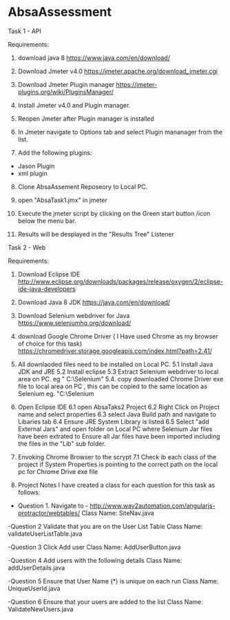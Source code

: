 # AbsaAssessment

Task 1 - API

Requirements:

1. download java 8
https://www.java.com/en/download/

2. Download Jmeter v4.0
https://jmeter.apache.org/download_jmeter.cgi

3. Download Jmeter Plugin manager
https://jmeter-plugins.org/wiki/PluginsManager/

4. Install Jmeter v4.0 and Plugin manager.

5. Reopen Jmeter after Plugin manager is installed

6. In Jmeter navigate to Options tab and select Plugin mananager from the list.

7. Add the following plugins:
 - Jason Plugin
 - xml plugin
 
 8. Clone AbsaAssement Reposeory to Local PC.
 
 9. open "AbsaTask1.jmx" in jmeter
 
 10. Execute the jmeter script by clicking on the Green start button /icon below the menu bar.
 
 11. Results will be desplayed in the "Results Tree" Listener
 
 
 Task 2 - Web
 
 Requirements:
 
 1. Download Eclipse IDE
 http://www.eclipse.org/downloads/packages/release/oxygen/2/eclipse-ide-java-developers
 
 2. Download Java 8 JDK 
 https://java.com/en/download/
 
 3. Download Selenium webdriver for Java
 https://www.seleniumhq.org/download/
 
 4. download Google Chrome Driver ( I Have used Chrome as my browser of choice for this task)
 https://chromedriver.storage.googleapis.com/index.html?path=2.41/
 
 5. All downlaoded files need to be installed on Local PC.
 5.1 Install Java JDK and JRE
 5.2 Install eclipse
 5.3 Extract Selenium webdriver to local area on PC. eg " C:\Selenium"
 5.4. copy downloaded Chrome Driver exe file to local area on PC , this can be copied to the same location as Selenium eg. "C:\Selenium
 
 6. Open Eclipse IDE
 6.1 open AbsaTaks2 Project
 6.2 Right Click on Project name  and select properties
 6.3 select Java Build path and navigate to Libaries tab
 6.4 Ensure JRE System Library is listed
 6.5 Select "add External Jars" and open folder on Local PC where Selenium Jar files have been extrated to Ensure all Jar files have     been imported including the files in the "Lib" sub folder.
 
 7. Envoking Chrome Browser to the scrypt
 7.1 Check ib each class of the project if System Properties is pointing to the correct path on the local pc for Chrome Drive exe file
 
 8. Project Notes
 I have created a class for each question for this task as follows:
 
- Question 1.
Navigate to - http://www.way2automation.com/angularjs-protractor/webtables/
Class Name: SiteNav.java

-Question 2
Validate that you are on the User List Table
Class Name: validateUserListTable.java

-Question 3
Click Add user
Class Name: AddUserButton.java

-Question 4
Add users with the following details
Class Name: addUserDetails.java

-Question 5
Ensure that User Name (*) is unique on each run
Class Name: UniqueUserId.java

-Question 6
Ensure that your users are added to the list
Class Name: ValidateNewUsers.java







 
 
 
 
 
 
 
 
